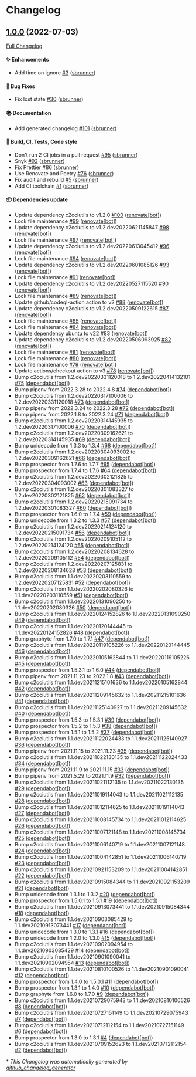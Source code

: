 # Changelog

## [1.0.0](https://github.com/sbrunner/netatmo2graphite/tree/1.0.0) (2022-07-03)

[Full Changelog](https://github.com/sbrunner/netatmo2graphite/compare/227edf87b31d6f6a9a94ebe4c1069a3f3fc20bf9...1.0.0)

#### :sparkles: Enhancements

- Add time on ignore [\#3](https://github.com/sbrunner/netatmo2graphite/pull/3) ([sbrunner](https://github.com/sbrunner))

#### :bug: Bug Fixes

- Fix lost state [\#30](https://github.com/sbrunner/netatmo2graphite/pull/30) ([sbrunner](https://github.com/sbrunner))

#### :books: Documentation

- Add generated changelog [\#101](https://github.com/sbrunner/netatmo2graphite/pull/101) ([sbrunner](https://github.com/sbrunner))

#### :wrench: Build, CI, Tests, Code style

- Don't run 2 CI jobs in a pull request [\#95](https://github.com/sbrunner/netatmo2graphite/pull/95) ([sbrunner](https://github.com/sbrunner))
- Snyk [\#92](https://github.com/sbrunner/netatmo2graphite/pull/92) ([sbrunner](https://github.com/sbrunner))
- Fix Prettier [\#86](https://github.com/sbrunner/netatmo2graphite/pull/86) ([sbrunner](https://github.com/sbrunner))
- Use Renovate and Poetry [\#76](https://github.com/sbrunner/netatmo2graphite/pull/76) ([sbrunner](https://github.com/sbrunner))
- Fix audit and rebuild [\#5](https://github.com/sbrunner/netatmo2graphite/pull/5) ([sbrunner](https://github.com/sbrunner))
- Add CI toolchain [\#1](https://github.com/sbrunner/netatmo2graphite/pull/1) ([sbrunner](https://github.com/sbrunner))

#### :package: Dependencies update

- Update dependency c2cciutils to v1.2.0 [\#100](https://github.com/sbrunner/netatmo2graphite/pull/100) ([renovate[bot]](https://github.com/apps/renovate))
- Lock file maintenance [\#99](https://github.com/sbrunner/netatmo2graphite/pull/99) ([renovate[bot]](https://github.com/apps/renovate))
- Update dependency c2cciutils to v1.2.dev20220621145847 [\#98](https://github.com/sbrunner/netatmo2graphite/pull/98) ([renovate[bot]](https://github.com/apps/renovate))
- Lock file maintenance [\#97](https://github.com/sbrunner/netatmo2graphite/pull/97) ([renovate[bot]](https://github.com/apps/renovate))
- Update dependency c2cciutils to v1.2.dev20220613045412 [\#96](https://github.com/sbrunner/netatmo2graphite/pull/96) ([renovate[bot]](https://github.com/apps/renovate))
- Lock file maintenance [\#94](https://github.com/sbrunner/netatmo2graphite/pull/94) ([renovate[bot]](https://github.com/apps/renovate))
- Update dependency c2cciutils to v1.2.dev20220601085126 [\#93](https://github.com/sbrunner/netatmo2graphite/pull/93) ([renovate[bot]](https://github.com/apps/renovate))
- Lock file maintenance [\#91](https://github.com/sbrunner/netatmo2graphite/pull/91) ([renovate[bot]](https://github.com/apps/renovate))
- Update dependency c2cciutils to v1.2.dev20220527115520 [\#90](https://github.com/sbrunner/netatmo2graphite/pull/90) ([renovate[bot]](https://github.com/apps/renovate))
- Lock file maintenance [\#89](https://github.com/sbrunner/netatmo2graphite/pull/89) ([renovate[bot]](https://github.com/apps/renovate))
- Update github/codeql-action action to v2 [\#88](https://github.com/sbrunner/netatmo2graphite/pull/88) ([renovate[bot]](https://github.com/apps/renovate))
- Update dependency c2cciutils to v1.2.dev20220509122615 [\#87](https://github.com/sbrunner/netatmo2graphite/pull/87) ([renovate[bot]](https://github.com/apps/renovate))
- Lock file maintenance [\#85](https://github.com/sbrunner/netatmo2graphite/pull/85) ([renovate[bot]](https://github.com/apps/renovate))
- Lock file maintenance [\#84](https://github.com/sbrunner/netatmo2graphite/pull/84) ([renovate[bot]](https://github.com/apps/renovate))
- Update dependency ubuntu to v22 [\#83](https://github.com/sbrunner/netatmo2graphite/pull/83) ([renovate[bot]](https://github.com/apps/renovate))
- Update dependency c2cciutils to v1.2.dev20220506093925 [\#82](https://github.com/sbrunner/netatmo2graphite/pull/82) ([renovate[bot]](https://github.com/apps/renovate))
- Lock file maintenance [\#81](https://github.com/sbrunner/netatmo2graphite/pull/81) ([renovate[bot]](https://github.com/apps/renovate))
- Lock file maintenance [\#80](https://github.com/sbrunner/netatmo2graphite/pull/80) ([renovate[bot]](https://github.com/apps/renovate))
- Lock file maintenance [\#79](https://github.com/sbrunner/netatmo2graphite/pull/79) ([renovate[bot]](https://github.com/apps/renovate))
- Update actions/checkout action to v3 [\#78](https://github.com/sbrunner/netatmo2graphite/pull/78) ([renovate[bot]](https://github.com/apps/renovate))
- Bump c2cciutils from 1.2.dev20220331120018 to 1.2.dev20220414132101 [\#75](https://github.com/sbrunner/netatmo2graphite/pull/75) ([dependabot[bot]](https://github.com/apps/dependabot))
- Bump pipenv from 2022.3.28 to 2022.4.8 [\#74](https://github.com/sbrunner/netatmo2graphite/pull/74) ([dependabot[bot]](https://github.com/apps/dependabot))
- Bump c2cciutils from 1.2.dev20220317100006 to 1.2.dev20220331120018 [\#73](https://github.com/sbrunner/netatmo2graphite/pull/73) ([dependabot[bot]](https://github.com/apps/dependabot))
- Bump pipenv from 2022.3.24 to 2022.3.28 [\#72](https://github.com/sbrunner/netatmo2graphite/pull/72) ([dependabot[bot]](https://github.com/apps/dependabot))
- Bump pipenv from 2022.1.8 to 2022.3.24 [\#71](https://github.com/sbrunner/netatmo2graphite/pull/71) ([dependabot[bot]](https://github.com/apps/dependabot))
- Bump c2cciutils from 1.2.dev20220314145935 to 1.2.dev20220317100006 [\#70](https://github.com/sbrunner/netatmo2graphite/pull/70) ([dependabot[bot]](https://github.com/apps/dependabot))
- Bump c2cciutils from 1.2.dev20220309162621 to 1.2.dev20220314145935 [\#69](https://github.com/sbrunner/netatmo2graphite/pull/69) ([dependabot[bot]](https://github.com/apps/dependabot))
- Bump unidecode from 1.3.3 to 1.3.4 [\#68](https://github.com/sbrunner/netatmo2graphite/pull/68) ([dependabot[bot]](https://github.com/apps/dependabot))
- Bump c2cciutils from 1.2.dev20220304093002 to 1.2.dev20220309162621 [\#66](https://github.com/sbrunner/netatmo2graphite/pull/66) ([dependabot[bot]](https://github.com/apps/dependabot))
- Bump prospector from 1.7.6 to 1.7.7 [\#65](https://github.com/sbrunner/netatmo2graphite/pull/65) ([dependabot[bot]](https://github.com/apps/dependabot))
- Bump prospector from 1.7.4 to 1.7.6 [\#64](https://github.com/sbrunner/netatmo2graphite/pull/64) ([dependabot[bot]](https://github.com/apps/dependabot))
- Bump c2cciutils from 1.2.dev20220302121825 to 1.2.dev20220304093002 [\#63](https://github.com/sbrunner/netatmo2graphite/pull/63) ([dependabot[bot]](https://github.com/apps/dependabot))
- Bump c2cciutils from 1.2.dev20220301083327 to 1.2.dev20220302121825 [\#62](https://github.com/sbrunner/netatmo2graphite/pull/62) ([dependabot[bot]](https://github.com/apps/dependabot))
- Bump c2cciutils from 1.2.dev20220215091734 to 1.2.dev20220301083327 [\#60](https://github.com/sbrunner/netatmo2graphite/pull/60) ([dependabot[bot]](https://github.com/apps/dependabot))
- Bump prospector from 1.6.0 to 1.7.4 [\#59](https://github.com/sbrunner/netatmo2graphite/pull/59) ([dependabot[bot]](https://github.com/apps/dependabot))
- Bump unidecode from 1.3.2 to 1.3.3 [\#57](https://github.com/sbrunner/netatmo2graphite/pull/57) ([dependabot[bot]](https://github.com/apps/dependabot))
- Bump c2cciutils from 1.2.dev20220214124120 to 1.2.dev20220215091734 [\#56](https://github.com/sbrunner/netatmo2graphite/pull/56) ([dependabot[bot]](https://github.com/apps/dependabot))
- Bump c2cciutils from 1.2.dev20220209105112 to 1.2.dev20220214124120 [\#55](https://github.com/sbrunner/netatmo2graphite/pull/55) ([dependabot[bot]](https://github.com/apps/dependabot))
- Bump c2cciutils from 1.2.dev20220208134628 to 1.2.dev20220209105112 [\#54](https://github.com/sbrunner/netatmo2graphite/pull/54) ([dependabot[bot]](https://github.com/apps/dependabot))
- Bump c2cciutils from 1.2.dev20220207125831 to 1.2.dev20220208134628 [\#53](https://github.com/sbrunner/netatmo2graphite/pull/53) ([dependabot[bot]](https://github.com/apps/dependabot))
- Bump c2cciutils from 1.1.dev20220203110559 to 1.2.dev20220207125831 [\#52](https://github.com/sbrunner/netatmo2graphite/pull/52) ([dependabot[bot]](https://github.com/apps/dependabot))
- Bump c2cciutils from 1.1.dev20220202080326 to 1.1.dev20220203110559 [\#51](https://github.com/sbrunner/netatmo2graphite/pull/51) ([dependabot[bot]](https://github.com/apps/dependabot))
- Bump c2cciutils from 1.1.dev20220131090250 to 1.1.dev20220202080326 [\#50](https://github.com/sbrunner/netatmo2graphite/pull/50) ([dependabot[bot]](https://github.com/apps/dependabot))
- Bump c2cciutils from 1.1.dev20220124152826 to 1.1.dev20220131090250 [\#49](https://github.com/sbrunner/netatmo2graphite/pull/49) ([dependabot[bot]](https://github.com/apps/dependabot))
- Bump c2cciutils from 1.1.dev20220120144445 to 1.1.dev20220124152826 [\#48](https://github.com/sbrunner/netatmo2graphite/pull/48) ([dependabot[bot]](https://github.com/apps/dependabot))
- Bump graphyte from 1.7.0 to 1.7.1 [\#47](https://github.com/sbrunner/netatmo2graphite/pull/47) ([dependabot[bot]](https://github.com/apps/dependabot))
- Bump c2cciutils from 1.1.dev20220119105226 to 1.1.dev20220120144445 [\#46](https://github.com/sbrunner/netatmo2graphite/pull/46) ([dependabot[bot]](https://github.com/apps/dependabot))
- Bump c2cciutils from 1.1.dev20220105162844 to 1.1.dev20220119105226 [\#45](https://github.com/sbrunner/netatmo2graphite/pull/45) ([dependabot[bot]](https://github.com/apps/dependabot))
- Bump prospector from 1.5.3.1 to 1.6.0 [\#44](https://github.com/sbrunner/netatmo2graphite/pull/44) ([dependabot[bot]](https://github.com/apps/dependabot))
- Bump pipenv from 2021.11.23 to 2022.1.8 [\#43](https://github.com/sbrunner/netatmo2graphite/pull/43) ([dependabot[bot]](https://github.com/apps/dependabot))
- Bump c2cciutils from 1.1.dev20211215101636 to 1.1.dev20220105162844 [\#42](https://github.com/sbrunner/netatmo2graphite/pull/42) ([dependabot[bot]](https://github.com/apps/dependabot))
- Bump c2cciutils from 1.1.dev20211209145632 to 1.1.dev20211215101636 [\#41](https://github.com/sbrunner/netatmo2graphite/pull/41) ([dependabot[bot]](https://github.com/apps/dependabot))
- Bump c2cciutils from 1.1.dev20211125140927 to 1.1.dev20211209145632 [\#40](https://github.com/sbrunner/netatmo2graphite/pull/40) ([dependabot[bot]](https://github.com/apps/dependabot))
- Bump prospector from 1.5.3 to 1.5.3.1 [\#39](https://github.com/sbrunner/netatmo2graphite/pull/39) ([dependabot[bot]](https://github.com/apps/dependabot))
- Bump prospector from 1.5.2 to 1.5.3 [\#38](https://github.com/sbrunner/netatmo2graphite/pull/38) ([dependabot[bot]](https://github.com/apps/dependabot))
- Bump prospector from 1.5.1 to 1.5.2 [\#37](https://github.com/sbrunner/netatmo2graphite/pull/37) ([dependabot[bot]](https://github.com/apps/dependabot))
- Bump c2cciutils from 1.1.dev20211122024433 to 1.1.dev20211125140927 [\#36](https://github.com/sbrunner/netatmo2graphite/pull/36) ([dependabot[bot]](https://github.com/apps/dependabot))
- Bump pipenv from 2021.11.15 to 2021.11.23 [\#35](https://github.com/sbrunner/netatmo2graphite/pull/35) ([dependabot[bot]](https://github.com/apps/dependabot))
- Bump c2cciutils from 1.1.dev20211022130135 to 1.1.dev20211122024433 [\#34](https://github.com/sbrunner/netatmo2graphite/pull/34) ([dependabot[bot]](https://github.com/apps/dependabot))
- Bump pipenv from 2021.11.9 to 2021.11.15 [\#33](https://github.com/sbrunner/netatmo2graphite/pull/33) ([dependabot[bot]](https://github.com/apps/dependabot))
- Bump pipenv from 2021.5.29 to 2021.11.9 [\#32](https://github.com/sbrunner/netatmo2graphite/pull/32) ([dependabot[bot]](https://github.com/apps/dependabot))
- Bump c2cciutils from 1.1.dev20211021112135 to 1.1.dev20211022130135 [\#29](https://github.com/sbrunner/netatmo2graphite/pull/29) ([dependabot[bot]](https://github.com/apps/dependabot))
- Bump c2cciutils from 1.1.dev20211019114043 to 1.1.dev20211021112135 [\#28](https://github.com/sbrunner/netatmo2graphite/pull/28) ([dependabot[bot]](https://github.com/apps/dependabot))
- Bump c2cciutils from 1.1.dev20211012114625 to 1.1.dev20211019114043 [\#27](https://github.com/sbrunner/netatmo2graphite/pull/27) ([dependabot[bot]](https://github.com/apps/dependabot))
- Bump c2cciutils from 1.1.dev20211008145734 to 1.1.dev20211012114625 [\#26](https://github.com/sbrunner/netatmo2graphite/pull/26) ([dependabot[bot]](https://github.com/apps/dependabot))
- Bump c2cciutils from 1.1.dev20211007121148 to 1.1.dev20211008145734 [\#25](https://github.com/sbrunner/netatmo2graphite/pull/25) ([dependabot[bot]](https://github.com/apps/dependabot))
- Bump c2cciutils from 1.1.dev20211006140719 to 1.1.dev20211007121148 [\#24](https://github.com/sbrunner/netatmo2graphite/pull/24) ([dependabot[bot]](https://github.com/apps/dependabot))
- Bump c2cciutils from 1.1.dev20211004142851 to 1.1.dev20211006140719 [\#23](https://github.com/sbrunner/netatmo2graphite/pull/23) ([dependabot[bot]](https://github.com/apps/dependabot))
- Bump c2cciutils from 1.1.dev20210921153209 to 1.1.dev20211004142851 [\#22](https://github.com/sbrunner/netatmo2graphite/pull/22) ([dependabot[bot]](https://github.com/apps/dependabot))
- Bump c2cciutils from 1.1.dev20210915084344 to 1.1.dev20210921153209 [\#21](https://github.com/sbrunner/netatmo2graphite/pull/21) ([dependabot[bot]](https://github.com/apps/dependabot))
- Bump unidecode from 1.3.1 to 1.3.2 [\#20](https://github.com/sbrunner/netatmo2graphite/pull/20) ([dependabot[bot]](https://github.com/apps/dependabot))
- Bump prospector from 1.5.0.1 to 1.5.1 [\#19](https://github.com/sbrunner/netatmo2graphite/pull/19) ([dependabot[bot]](https://github.com/apps/dependabot))
- Bump c2cciutils from 1.1.dev20210913073441 to 1.1.dev20210915084344 [\#18](https://github.com/sbrunner/netatmo2graphite/pull/18) ([dependabot[bot]](https://github.com/apps/dependabot))
- Bump c2cciutils from 1.1.dev20210903085429 to 1.1.dev20210913073441 [\#17](https://github.com/sbrunner/netatmo2graphite/pull/17) ([dependabot[bot]](https://github.com/apps/dependabot))
- Bump unidecode from 1.3.0 to 1.3.1 [\#16](https://github.com/sbrunner/netatmo2graphite/pull/16) ([dependabot[bot]](https://github.com/apps/dependabot))
- Bump unidecode from 1.2.0 to 1.3.0 [\#15](https://github.com/sbrunner/netatmo2graphite/pull/15) ([dependabot[bot]](https://github.com/apps/dependabot))
- Bump c2cciutils from 1.1.dev20210902094954 to 1.1.dev20210903085429 [\#14](https://github.com/sbrunner/netatmo2graphite/pull/14) ([dependabot[bot]](https://github.com/apps/dependabot))
- Bump c2cciutils from 1.1.dev20210901090041 to 1.1.dev20210902094954 [\#13](https://github.com/sbrunner/netatmo2graphite/pull/13) ([dependabot[bot]](https://github.com/apps/dependabot))
- Bump c2cciutils from 1.1.dev20210810100526 to 1.1.dev20210901090041 [\#12](https://github.com/sbrunner/netatmo2graphite/pull/12) ([dependabot[bot]](https://github.com/apps/dependabot))
- Bump prospector from 1.4.0 to 1.5.0.1 [\#11](https://github.com/sbrunner/netatmo2graphite/pull/11) ([dependabot[bot]](https://github.com/apps/dependabot))
- Bump prospector from 1.3.1 to 1.4.0 [\#10](https://github.com/sbrunner/netatmo2graphite/pull/10) ([dependabot[bot]](https://github.com/apps/dependabot))
- Bump graphyte from 1.6.0 to 1.7.0 [\#9](https://github.com/sbrunner/netatmo2graphite/pull/9) ([dependabot[bot]](https://github.com/apps/dependabot))
- Bump c2cciutils from 1.1.dev20210729075943 to 1.1.dev20210810100526 [\#8](https://github.com/sbrunner/netatmo2graphite/pull/8) ([dependabot[bot]](https://github.com/apps/dependabot))
- Bump c2cciutils from 1.1.dev20210727151149 to 1.1.dev20210729075943 [\#7](https://github.com/sbrunner/netatmo2graphite/pull/7) ([dependabot[bot]](https://github.com/apps/dependabot))
- Bump c2cciutils from 1.1.dev20210712112154 to 1.1.dev20210727151149 [\#6](https://github.com/sbrunner/netatmo2graphite/pull/6) ([dependabot[bot]](https://github.com/apps/dependabot))
- Bump prospector from 1.3.0 to 1.3.1 [\#4](https://github.com/sbrunner/netatmo2graphite/pull/4) ([dependabot[bot]](https://github.com/apps/dependabot))
- Bump c2cciutils from 1.1.dev20210709152623 to 1.1.dev20210712112154 [\#2](https://github.com/sbrunner/netatmo2graphite/pull/2) ([dependabot[bot]](https://github.com/apps/dependabot))

\* _This Changelog was automatically generated by [github_changelog_generator](https://github.com/github-changelog-generator/github-changelog-generator)_
